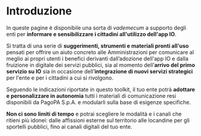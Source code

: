 # Introduzione

In queste pagine è disponibile una sorta di _vademecum_ a supporto degli enti per **informare e sensibilizzare i cittadini all'utilizzo dell'app IO**.

Si tratta di una serie di **suggerimenti, strumenti e materiali pronti all'uso** pensati per offrire un aiuto concreto alle Amministrazioni per comunicare al meglio ai propri utenti i benefici derivanti dall’adozione dell'app IO e dalla fruizione in digitale dei servizi pubblici, sia al momento dell’**arrivo del primo servizio su IO** sia in occasione dell’**integrazione di nuovi servizi strategici** per l'ente e per i cittadini a cui si rivolgono.

Seguendo le indicazioni riportate in questo toolkit, il tuo ente potrà **adottare e personalizzare in autonomia** tutti i materiali di comunicazione resi disponibili da PagoPA S.p.A. e modularli sulla base di esigenze specifiche.

**Non ci sono limiti di tempo** e potrai scegliere le modalità e i canali che ritieni più idonei: dalle affissioni esterne sul territorio alle locandine per gli sportelli pubblici, fino ai canali digitali del tuo ente.
